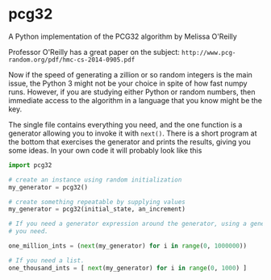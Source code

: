 # pcg32
A Python implementation of the PCG32 algorithm by Melissa O'Reilly

Professor O'Reilly has a great paper on the subject: `http://www.pcg-random.org/pdf/hmc-cs-2014-0905.pdf` 

Now if the speed of generating a zillion or so random integers is the main issue, the Python 3 might not
be your choice in spite of how fast numpy runs. However, if you are studying either Python or 
random numbers, then immediate access to the algorithm in a language that you know might be the key.

The single file contains everything you need, and the one function is a generator allowing you
to invoke it with `next()`. There is a short program at the bottom that exercises the generator
and prints the results, giving you some ideas. In your own code it will probably look like this

```python
import pcg32

# create an instance using random initialization
my_generator = pcg32()

# create something repeatable by supplying values
my_generator = pcg32(initial_state, an_increment)

# If you need a generator expression around the generator, using a generator for the number
# you need.

one_million_ints = (next(my_generator) for i in range(0, 1000000))

# If you need a list.
one_thousand_ints = [ next(my_generator) for i in range(0, 1000) ]
```
